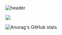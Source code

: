 ![header](https://capsule-render.vercel.app/api?type=waving&color=000000&height=300&section=header&text=hackintoanetwork&fontColor=FFFFFF&fontSize=70&animation=fadeIn)

<a href="https://hackintoanetwork.com" target="_blank"><img src="https://img.shields.io/badge/ffffff?style=?style=for-the-badge&logo=tistory&logoColor=white"/></a>

![Anurag's GitHub stats](https://github-readme-stats.vercel.app/api?username=hackintoanetwork&show_icons=true&theme=tokyonight)
